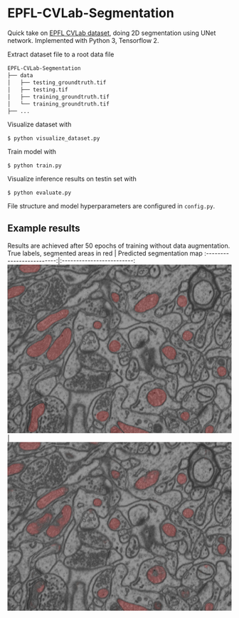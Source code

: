 # EPFL-CVLab-Segmentation
 
Quick take on [EPFL CVLab dataset](https://www.kaggle.com/datasets/kmader/electron-microscopy-3d-segmentation), doing 2D segmentation using UNet network. Implemented with Python 3, Tensorflow 2.

Extract dataset file to a root data file
```
EPFL-CVLab-Segmentation
├── data
│   ├── testing_groundtruth.tif
│   ├── testing.tif
│   ├── training_groundtruth.tif
│   └── training_groundtruth.tif
├── ...
```

Visualize dataset with
```
$ python visualize_dataset.py
```
Train model with
```
$ python train.py
```
Visualize inference results on testin set with
```
$ python evaluate.py
```

File structure and model hyperparameters are configured in `config.py`.

## Example results
Results are achieved after 50 epochs of training without data augmentation.
True labels, segmented areas in red             |  Predicted segmentation map
:-------------------------:|:-------------------------:
<img src="./_readme/true.jpg">  |  <img src="./_readme/pred.jpg">

